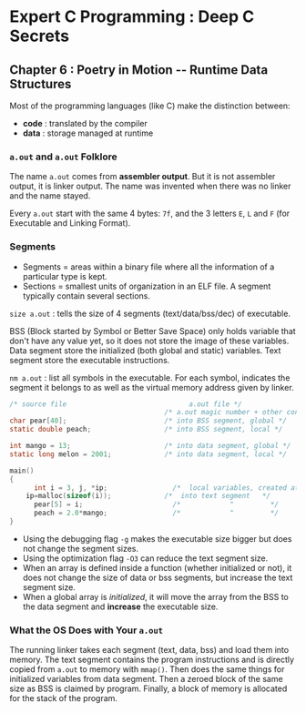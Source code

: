 Expert C Programming : Deep C Secrets
=====================================

Chapter 6 : Poetry in Motion -- Runtime Data Structures
-------------------------------------------------------

Most of the programming languages (like C) make the distinction between:
  * **code** : translated by the compiler
  * **data** : storage managed at runtime

### `a.out` and `a.out` Folklore
The name `a.out` comes from **assembler output**. But it is not assembler
output, it is linker output. The name was invented when there was no linker and
the name stayed.

Every `a.out` start with the same 4 bytes: `7f`, and the 3 letters `E`, `L` and
`F` (for Executable and Linking Format).

### Segments
* Segments = areas within a binary file where all the information of a
  particular type is kept.
* Sections = smallest units of organization in an ELF file. A segment typically
  contain several sections.

`size a.out` : tells the size of 4 segments (text/data/bss/dec) of executable.

BSS (Block started by Symbol or Better Save Space) only holds variable that
don't have any value yet, so it does not store the image of these variables.
Data segment store the initialized (both global and static) variables.
Text segment store the executable instructions.


`nm a.out` : list all symbols in the executable. For each symbol, indicates the
segment it belongs to as well as the virtual memory address given by linker.

```C
/* source file                              a.out file */
                                      /* a.out magic number + other content */
char pear[40];                        /* into BSS segment, global */
static double peach;                  /* into BSS segment, local */

int mango = 13;                       /* into data segment, global */
static long melon = 2001;             /* into data segment, local */

main()
{
	  int i = 3, j, *ip;                /*  local variables, created at runtime */
    ip=malloc(sizeof(i));             /*  into text segment   */
	  pear[5] = i;                      /*            "         */
	  peach = 2.0*mango;                /*            "         */
}
```

* Using the debugging flag `-g` makes the executable size bigger but does not
  change the segment sizes.
* Using the optimization flag `-O3` can reduce the text segment size.
* When an array is defined inside a function (whether initialized or not), it
  does not change the size of data or bss segments, but increase the text
  segment size.
* When a global array is *initialized*, it will move the array from the BSS to
  the data segment and **increase** the executable size.

### What the OS Does with Your `a.out`
The running linker takes each segment (text, data, bss) and load them into
memory. The text segment contains the program instructions and is directly
copied from `a.out` to memory with `mmap()`. Then does the same things for
initialized variables from data segment. Then a zeroed block of the same size as
BSS is claimed by program. Finally, a block of memory is allocated for the stack
of the program.

